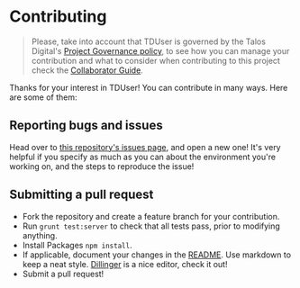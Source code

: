 # Contributing

> Please, take into account that TDUser is governed by the Talos Digital's
[Project Governance policy](https://github.com/talosdigital/docs), to see how
you can manage your contribution and what to consider when contributing to this
project check the [Collaborator Guide](https://github.com/talosdigital/docs).

Thanks for your interest in TDUser! You can contribute in many ways. Here are some of them:

## Reporting bugs and issues
Head over to [this repository's issues page](https://github.com/talosdigital/TDUser/issues), and
open a new one! It's very helpful if you specify as much as you can about the environment you're
working on, and the steps to reproduce the issue!

## Submitting a pull request
- Fork the repository and create a feature branch for your contribution.
- Run ``grunt test:server`` to check that all tests pass, prior to modifying anything.
- Install Packages ``npm install``.
- If applicable, document your changes in the [README](README.md). Use markdown to keep a neat
style. [Dillinger](http://dillinger.io/) is a nice editor, check it out!
- Submit a pull request!
